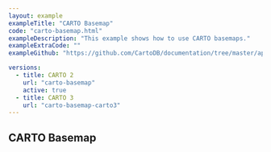 ```yaml
---
layout: example
exampleTitle: "CARTO Basemap"
code: "carto-basemap.html"
exampleDescription: "This example shows how to use CARTO basemaps."
exampleExtraCode: ""
exampleGithub: "https://github.com/CartoDB/documentation/tree/master/app/content/deck-gl/examples/basic-examples/carto-basemap.html"

versions:
  - title: CARTO 2
    url: "carto-basemap"
    active: true
  - title: CARTO 3
    url: "carto-basemap-carto3"
---
```

## CARTO Basemap